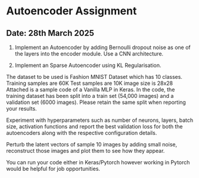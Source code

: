 # Autoencoder Assignment
## Date: 28th March 2025
1) Implement an Autoencoder by adding Bernoulli dropout noise as one of the layers into the encoder module. Use a CNN architecture.

2) Implement an Sparse Autoencoder using KL Regularisation.


The dataset to be used is Fashion MNIST Dataset which has 10 classes.
Training samples are 60K
Test samples are 10K
image size is 28x28
Attached is a sample code of a Vanilla MLP in Keras.
In the code, the training dataset has been split into a train set (54,000 images) and a validation set (6000 images). Please retain the same split when reporting your results.


Experiment with hyperparameters such as number of neurons, layers, batch size, activation functions and report the best validation loss for both the autoencoders along with the respective configuration details.

Perturb the latent vectors of sample 10 images by adding small noise, reconstruct those images and plot them to see how they appear.

You can run your code either in Keras/Pytorch however working in Pytorch would be helpful for job opportunities.
